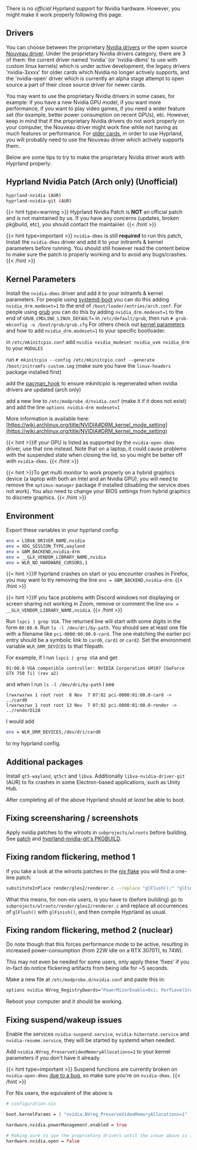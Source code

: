 There is no _official_ Hyprland support for Nvidia hardware. However, you might make it work properly following this page.

## Drivers
You can choose between the proprietary [Nvidia drivers](https://wiki.archlinux.org/title/NVIDIA) or the open source [Nouveau driver](https://wiki.archlinux.org/title/Nouveau). Under the proprietary Nvidia drivers category, there are 3 of them: the current driver named 'nvidia' (or 'nvidia-dkms' to use with custom linux kernels) which is under active development, the legacy drivers 'nvidia-3xxxx' for older cards which Nvidia no longer actively supports, and the 'nvidia-open' driver which is currently an alpha stage attempt to open source a part of their close source driver for newer cards.

You may want to use the proprietary Nvidia drivers in some cases, for example: if you have a new Nvidia GPU model, if you want more performance, if you want to play video games, if you need a wider feature set (for example, better power consumption on recent GPUs), etc. However, keep in mind that if the proprietary Nvidia drivers do not work properly on your computer, the Nouveau driver might work fine while not having as much features or performance. For [older cards](https://wiki.archlinux.org/title/NVIDIA#Unsupported_drivers), in order to use Hyprland, you will probably need to use the Nouveau driver which actively supports them.

Below are some tips to try to make the proprietary Nvidia driver work with Hyprland properly:

## Hyprland Nvidia Patch (Arch only) (Unofficial)
```sh
hyprland-nvidia (AUR)
hyprland-nvidia-git (AUR)
```
{{< hint type=warning >}}
Hyprland Nvidia Patch is **NOT** an official patch and is not maintained by us.
If you have any concerns (updates, broken pkgbuild, etc), you should contact the maintainer.
{{< /hint >}}

{{< hint type=important >}}
`nvidia-dkms` is still **required** to run this patch, Install the `nvidia-dkms` driver and add it to your initramfs & kernel parameters before running. You should still however read the content below to make sure the patch is properly working and to avoid any bugs/crashes.
{{< /hint >}}

## Kernel Parameters
Install the `nvidia-dkms` driver and add it to your initramfs & kernel parameters.
For people using [systemd-boot](https://wiki.archlinux.org/title/systemd-boot) you can do this adding `nvidia_drm.modeset=1` to the end of `/boot/loader/entries/arch.conf`.
For people using [grub](https://wiki.archlinux.org/title/GRUB) you can do this by adding `nvidia_drm.modeset=1` to the end of `GRUB_CMDLINE_LINUX_DEFAULT=` in `/etc/default/grub`, then run `# grub-mkconfig -o /boot/grub/grub.cfg`
For others check out [kernel parameters](https://wiki.archlinux.org/title/Kernel_parameters) and how to add `nvidia_drm.modeset=1` to your specific bootloader.

in `/etc/mkinitcpio.conf` add `nvidia nvidia_modeset nvidia_uvm nvidia_drm` to your `MODULES`

run `# mkinitcpio --config /etc/mkinitcpio.conf --generate /boot/initramfs-custom.img` (make sure you have the `linux-headers` package installed first)

add the [pacman_hook](https://wiki.archlinux.org/title/NVIDIA#pacman_hook) to ensure mkinitcpio is regenerated when nvidia drivers are updated (arch only)

add a new line to `/etc/modprobe.d/nvidia.conf` (make it if it does not exist) and add the line `options nvidia-drm modeset=1`

More information is available here:
[https://wiki.archlinux.org/title/NVIDIA#DRM_kernel_mode_setting](https://wiki.archlinux.org/title/NVIDIA#DRM_kernel_mode_setting)

{{< hint >}}If your GPU is listed as supported by the `nvidia-open-dkms` driver,
use that one instead. Note that on a laptop, it could cause problems with the suspended state when closing the lid, so you might be better off with `nvidia-dkms`.
{{< /hint >}}

{{< hint >}}To get multi monitor to work properly on a hybrid graphics device (a laptop with both an Intel and an Nvidia GPU), you will need to remove the `optimus-manager` package if installed (disabling the service does not work). You also need to change your BIOS settings from hybrid graphics to discrete graphics.
{{< /hint >}}

## Environment
Export these variables in your hyprland config:

```sh
env = LIBVA_DRIVER_NAME,nvidia
env = XDG_SESSION_TYPE,wayland
env = GBM_BACKEND,nvidia-drm
env = __GLX_VENDOR_LIBRARY_NAME,nvidia
env = WLR_NO_HARDWARE_CURSORS,1
```

{{< hint >}}If hyprland crashes on start or you encounter crashes in Firefox, you may want to try removing the line `env = GBM_BACKEND,nvidia-drm`.
{{< /hint >}}

{{< hint >}}If you face problems with Discord windows not displaying or screen sharing not working in Zoom, remove or comment the line `env = __GLX_VENDOR_LIBRARY_NAME,nvidia`.
{{< /hint >}}

Run `lspci | grep VGA`.
The returned line will start with some digits in the form `00:00.0`.
Run `ls -l /dev/dri/by-path`.
You should see at least one file with a filename like `pci-0000:00:00.0-card`.
The one matching the earlier pci entry should be a symbolic link to `card0`, `card1` or `card2`.
Set the environment variable `WLR_DRM_DEVICES` to that filepath.

For example, if I run `lspci | grep VGA` and get

```shell
01:00.0 VGA compatible controller: NVIDIA Corporation GM107 [GeForce GTX 750 Ti] (rev a2)
```

and when I run `ls -l /dev/dri/by-path` I see

```ls
lrwxrwxrwx 1 root root  8 Nov  7 07:02 pci-0000:01:00.0-card -> ../card0
lrwxrwxrwx 1 root root 13 Nov  7 07:02 pci-0000:01:00.0-render -> ../renderD128
```

I would add

```sh
env = WLR_DRM_DEVICES,/dev/dri/card0
```

to my hyprland config.

## Additional packages
Install `qt5-wayland`, `qt5ct` and `libva`. Additionally
`libva-nvidia-driver-git` (AUR) to fix crashes in some Electron-based
applications, such as Unity Hub.


After completing all of the above Hyprland should _at least_ be able to boot.

## Fixing screensharing / screenshots
Apply nvidia patches to the wlroots in `subprojects/wlroots` before building.
See [patch](https://aur.archlinux.org/cgit/aur.git/tree/nvidia.patch?h=hyprland-nvidia-git)
and [hyprland-nvidia-git's PKGBUILD](https://aur.archlinux.org/cgit/aur.git/tree/PKGBUILD?h=hyprland-nvidia-git#n72).

## Fixing random flickering, method 1

If you take a look at the wlroots patches in the [nix flake](https://github.com/hyprwm/Hyprland/blob/main/nix/wlroots.nix)
you will find a one-line patch:

```sh
substituteInPlace render/gles2/renderer.c --replace "glFlush();" "glFinish();"
```

What this means, for non-nix users, is you have to (before building) go to
`subprojects/wlroots/render/gles2/renderer.c` and replace all occurrences of `glFlush()`
with `glFinish()`, and then compile Hyprland as usual.

## Fixing random flickering, method 2 (nuclear)

Do note though that this forces performance mode to be active, resulting in
increased power-consumption (from 22W idle on a RTX 3070TI, to 74W).

This may not even be needed for some users, only apply these 'fixes' if you
in-fact do notice flickering artifacts from being idle for ~5 seconds.

Make a new file at `/etc/modprobe.d/nvidia.conf` and paste this in:

```sh
options nvidia NVreg_RegistryDwords="PowerMizerEnable=0x1; PerfLevelSrc=0x2222; PowerMizerLevel=0x3; PowerMizerDefault=0x3; PowerMizerDefaultAC=0x3"
```

Reboot your computer and it should be working.

## Fixing suspend/wakeup issues

Enable the services `nvidia-suspend.service`, `nvidia-hibernate.service` and `nvidia-resume.service`, they will be started by systemd when needed.

Add `nvidia.NVreg_PreserveVideoMemoryAllocations=1` to your kernel parameters if you don't have it already.

{{< hint type=important >}} Suspend functions are currently broken on `nvidia-open-dkms` [due to a bug](https://github.com/NVIDIA/open-gpu-kernel-modules/issues/472), so make sure you're on `nvidia-dkms`. {{< /hint >}}

For Nix users, the equivalent of the above is
```nix
# configuration.nix

boot.kernelParams = [ "nvidia.NVreg_PreserveVideoMemoryAllocations=1" ];

hardware.nvidia.powerManagement.enabled = true

# Making sure to use the proprietary drivers until the issue above is fixed upstream
hardware.nvidia.open = false

```

